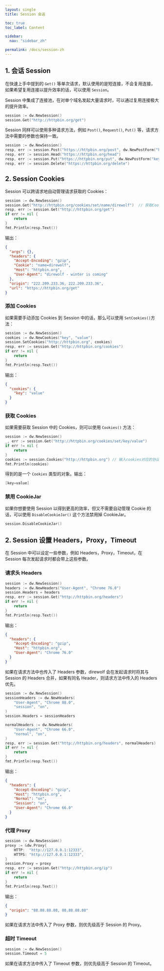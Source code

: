```yaml
---
layout: single
title: Session 会话

toc: true
toc_label: Content

sidebar:
  nav: "sidebar_zh"

permalink: /docs/session-zh
---
```


## 1. 会话 Session

在快速上手中提到的 `Get()` 等单次请求，默认使用的是短连接，不会复用连接，如果希望复用连接以提升效率的话，可以使用 `Session`。

Session 中集成了连接池，在对单个域名发起大量请求时，可以通过复用连接极大的提升效率。

```go
session := dw.NewSession()
session.Get("http://httpbin.org/get")
```

Session 同样可以使用多种请求方法，例如 `Post()`, `Request()`, `Put()` 等，请求方法中需要的参数也保持一致。

```go
session := dw.NewSession()
resp, err := session.Post("https://httpbin.org/post", dw.NewPostForm("key", "value"))
resp, err := session.Head("https://httpbin.org/head")
resp, err := session.Put("https://httpbin.org/put", dw.NewPostForm("key", "value"))
resp, err := session.Delete("https://httpbin.org/delete")
```

## 2. Session Cookies

Session 可以跨请求地自动管理请求获取的 Cookies：

```go
session := dw.NewSession()
session.Get("http://httpbin.org/cookies/set/name/direwolf")  // 获取Cookie
resp, err := session.Get("http://httpbin.org/get")
if err != nil {
    return
}
fmt.Println(resp.Text())
```

输出：

```json
{
  "args": {},
  "headers": {
    "Accept-Encoding": "gzip",
    "Cookie": "name=direwolf",
    "Host": "httpbin.org",
    "User-Agent": "direwolf - winter is coming"
  },
  "origin": "222.209.233.36, 222.209.233.36",
  "url": "https://httpbin.org/get"
}
```

### 添加 Cookies

如果需要手动添加 Cookies 到 Session 中的话，那么可以使用 `SetCookies()`方法：

```go
session := dw.NewSession()
cookies := dw.NewCookies("key", "value")
session.SetCookies("http://httpbin.org", cookies)
resp, err := session.Get("http://httpbin.org/cookies")
if err != nil {
    return
}
fmt.Println(resp.Text())
```

输出：

```json
{
  "cookies": {
    "key": "value"
  }
}
```

### 获取 Cookies

如果需要获取 Session 中的 Cookies，则可以使用 `Cookies()` 方法：

```go
session := dw.NewSession()
_, err := session.Get("http://httpbin.org/cookies/set/key/value")
if err != nil {
    return
}
cookies := session.Cookies("http://httpbin.org") // 输入cookies对应的协议和域名
fmt.Println(cookies)
```

得到的是一个 `Cookies` 类型的对象。输出：

```go
[key=value]
```

### 禁用 CookieJar

如果你想要使用 Session 以得到更高的效率，但又不需要自动管理 Cookie 的话，可以使用 `DisableCookieJar()` 这个方法禁用掉 CookieJar。

```go
session.DisableCookieJar()
```

## 2. Session 设置 Headers，Proxy，Timeout

在 Session 中可以设定一些参数，例如 Headers，Proxy，Timeout，在 Session 每次发起请求时都会带上这些参数。

### 请求头 Headers

```go
session := dw.NewSession()
headers := dw.NewHeaders("User-Agent", "Chrome 76.0")
session.Headers = headers
resp, err := session.Get("http://httpbin.org/headers")
if err != nil {
    return
}
fmt.Println(resp.Text())
```

输出：

```json
{
  "headers": {
    "Accept-Encoding": "gzip",
    "Host": "httpbin.org",
    "User-Agent": "Chrome 76.0"
  }
}
```

如果在请求方法中也传入了 Headers 参数，direwolf 会在发起请求时将其与 Session 的 Headers 合并，如果有同名 Header，则请求方法中传入的 Headers 优先。

```go
session := dw.NewSession()
sessionHeaders := dw.NewHeaders(
    "User-Agent", "Chrome 88.0",
    "session", "on",
)
session.Headers = sessionHeaders

normalHeaders := dw.NewHeaders(
    "User-Agent", "Chrome 66.0",
    "normal", "on",
)
resp, err := session.Get("http://httpbin.org/headers", normalHeaders)
if err != nil {
    return
}
fmt.Println(resp.Text())
```

输出：

```json
{
  "headers": {
    "Accept-Encoding": "gzip",
    "Host": "httpbin.org",
    "Normal": "on",
    "Session": "on",
    "User-Agent": "Chrome 66.0"
  }
}
```

### 代理 Proxy

```go
session := dw.NewSession()
proxy := &dw.Proxy{
    HTTP:  "http://127.0.0.1:12333",
    HTTPS: "http://127.0.0.1:12333",
}
session.Proxy = proxy
resp, err := session.Get("http://httpbin.org/ip")
if err != nil {
    return
}
fmt.Println(resp.Text())
```

输出：

```json
{
  "origin": "88.88.88.88, 88.88.88.88"
}
```

如果在请求方法中传入了 Proxy 参数，则优先级高于 Session 的 Proxy。

### 超时 Timeout

```go
session := dw.NewSession()
session.Timeout = 5
```

如果在请求方法中传入了 Timeout 参数，则优先级高于 Session 的 Timeout。
